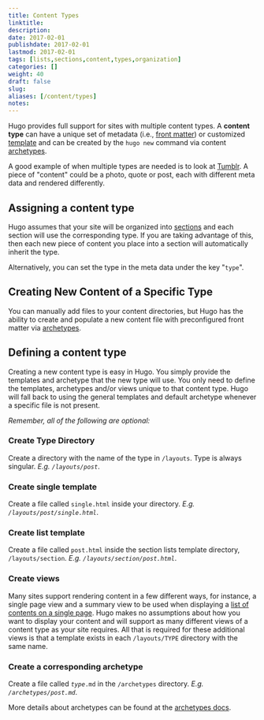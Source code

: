 ```yaml
---
title: Content Types
linktitle:
description:
date: 2017-02-01
publishdate: 2017-02-01
lastmod: 2017-02-01
tags: [lists,sections,content,types,organization]
categories: []
weight: 40
draft: false
slug:
aliases: [/content/types]
notes:
---
```


Hugo provides full support for sites with multiple content types. A **content type** can have a unique set of metadata (i.e., [front matter][]) or customized [template][] and can be created by the `hugo new` command via content [archetypes][].

A good example of when multiple types are needed is to look at [Tumblr][]. A piece of "content" could be a photo, quote or post, each with different meta data and rendered differently.

## Assigning a content type

Hugo assumes that your site will be organized into [sections][] and each section will use the corresponding type. If you are taking advantage of this, then each new piece of content you place into a section will automatically inherit the type.

Alternatively, you can set the type in the meta data under the key "`type`".


## Creating New Content of a Specific Type

You can manually add files to your content directories, but Hugo has the ability to create and populate a new content file with preconfigured front matter via [archetypes][].


## Defining a content type

Creating a new content type is easy in Hugo. You simply provide the templates and archetype
that the new type will use. You only need to define the templates, archetypes and/or views
unique to that content type. Hugo will fall back to using the general templates and default archetype
whenever a specific file is not present.

*Remember, all of the following are optional:*

### Create Type Directory

Create a directory with the name of the type in `/layouts`. Type is always singular.  *E.g. `/layouts/post`*.

### Create single template

Create a file called `single.html` inside your directory. *E.g. `/layouts/post/single.html`*.

### Create list template

Create a file called `post.html` inside the section lists template directory, `/layouts/section`. *E.g. `/layouts/section/post.html`*.

### Create views

Many sites support rendering content in a few different ways, for instance, a single page view and a summary view to be used when displaying a [list of contents on a single page][]. Hugo makes no assumptions about how you want to display your content and will support as many different views of a content type as your site requires. All that is required for these additional views is that a template exists in each `/layouts/TYPE` directory with the same name.

### Create a corresponding archetype

Create a file called <code><em>type</em>.md</code> in the `/archetypes` directory. *E.g. `/archetypes/post.md`*.

More details about archetypes can be found at the [archetypes docs](/content/archetypes/).

[archetypes]: /content-management/archetypes/
[sections]: /content-sections/
[front matter]: /content-management/front-matter/
[list of contents on a single page]: /templates/list-and-section-templates/
[template]: /templates/
[Tumblr]: https://www.tumblr.com/